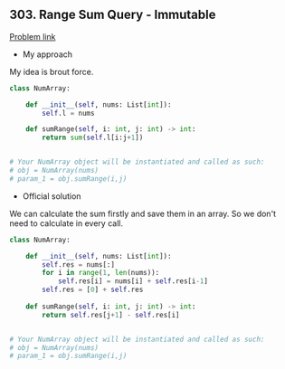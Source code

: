 ## 303. Range Sum Query - Immutable

[Problem link](https://leetcode.com/problems/range-sum-query-immutable/)

- My approach

My idea is brout force.

```python
class NumArray:

    def __init__(self, nums: List[int]):
        self.l = nums

    def sumRange(self, i: int, j: int) -> int:
        return sum(self.l[i:j+1])


# Your NumArray object will be instantiated and called as such:
# obj = NumArray(nums)
# param_1 = obj.sumRange(i,j)
```

- Official solution

We can calculate the sum firstly and save them in an array. So we don't need to calculate in every call.

```python
class NumArray:

    def __init__(self, nums: List[int]):
        self.res = nums[:]
        for i in range(1, len(nums)):
            self.res[i] = nums[i] + self.res[i-1]
        self.res = [0] + self.res
        
    def sumRange(self, i: int, j: int) -> int:
        return self.res[j+1] - self.res[i]


# Your NumArray object will be instantiated and called as such:
# obj = NumArray(nums)
# param_1 = obj.sumRange(i,j)
```
